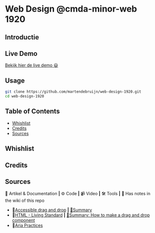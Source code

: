 # Web Design @cmda-minor-web 1920

## Introductie

## Live Demo

[Bekijk hier de live demo 😃](https://martendebruijn.github.io/web-design-1920/)

## Usage

```bash
git clone https://github.com/martendebruijn/web-design-1920.git
cd web-design-1920
```

## Table of Contents

- [Whishlist](#Whishlist)
- [Credits](#Credits)
- [Sources](#Sources)

## Whishlist

## Credits

## Sources

📖 Artikel & Documentation **|** ⚙️ Code **|** 📹 Video **|** 🛠 Tools **|** 📓 Has notes in the wiki of this repo

- 📖[Accessible drag and drop](https://dev.opera.com/articles/accessible-drag-and-drop/) **|** [📓Summary](https://github.com/martendebruijn/web-design-1920/wiki/accesible-drag-drop)
- 📖[HTML - Living Standard](https://html.spec.whatwg.org/#dnd) **|** [📓Summary: How to make a drag and drop component](https://github.com/martendebruijn/web-design-1920/wiki/dnd)
- 📖[Aria Practices](https://w3c.github.io/aria-practices/examples/menubar/menubar-1/menubar-1.html)
